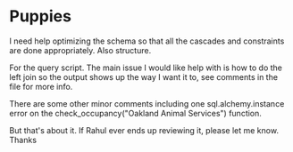 # Puppies

I need help optimizing the schema so that all the cascades and constraints are done appropriately. Also structure.

For the query script. The main issue I would like help with is how to do the left join so the output shows up the way I want it to, see 
comments in the file for more info.

There are some other minor comments including one sql.alchemy.instance error on the 
check_occupancy("Oakland Animal Services")
function.

But that's about it. If Rahul ever ends up reviewing it, please let me know.
Thanks
